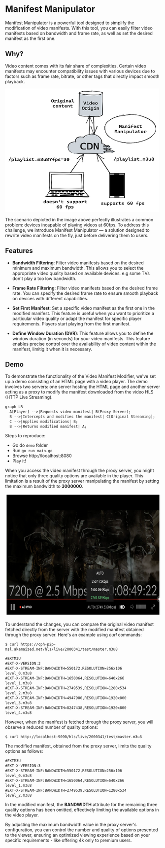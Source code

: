 # Manifest Manipulator

Manifest Manipulator is a powerful tool designed to simplify the modification of video manifests. With this tool, you can easily filter video manifests based on bandwidth and frame rate, as well as set the desired manifest as the first one.

## Why?

Video content comes with its fair share of complexities. Certain video manifests may encounter compatibility issues with various devices due to factors such as frame rate, bitrate, or other tags that directly impact smooth playback.

<img src="img/manifest_manipulator.png" width="500" height="400">

The scenario depicted in the image above perfectly illustrates a common problem: devices incapable of playing videos at 60fps. To address this challenge, we introduce Manifest Manipulator — a solution designed to rewrite video manifests on the fly, just before delivering them to users.

## Features

* **Bandwidth Filtering**: Filter video manifests based on the desired minimum and maximum bandwidth. This allows you to select the appropriate video quality based on available devices. e.g some TVs don't play a too low bandwidth.

* **Frame Rate Filtering**: Filter video manifests based on the desired frame rate. You can specify the desired frame rate to ensure smooth playback on devices with different capabilities.

* **Set First Manifest**: Set a specific video manifest as the first one in the modified manifest. This feature is useful when you want to prioritize a particular video quality or adapt the manifest for specific player requirements. Players start playing from the first manifest.

* **Define Window Duration (DVR)**: This feature allows you to define the window duration (in seconds) for your video manifests. This feature enables precise control over the availability of video content within the manifest, limitig it when it is necessary.

## Demo

To demonstrate the functionality of the Video Manifest Modifier, we've set up a demo consisting of an HTML page with a video player. The demo involves two servers: one server hosting the HTML page and another server acting as a proxy to modify the manifest downloaded from the video HLS (HTTP Live Streaming).

```mermaid
graph LR
  A[Player] -->|Requests video manifest| B(Proxy Server);
  B -->|Intercepts and modifies the manifest| C[Original Streaming];
  C -->|Applies modifications| B;
  B -->|Returns modified manifest| A;

```

Steps to reproduce:

* Go do `demo` folder
* Run `go run main.go`
* Browse http://localhost:8080
* Play it!

When you access the video manifest through the proxy server, you might notice that only three quality options are available in the player. This limitation is a result of the proxy server manipulating the manifest by setting the maximum bandwidth to **3000000**.

<img src="img/limited.png" width="600" height="400">

To understand the changes, you can compare the original video manifest fetched directly from the server with the modified manifest obtained through the proxy server. Here's an example using _curl_ commands:

```console
$ curl https://cph-p2p-msl.akamaized.net/hls/live/2000341/test/master.m3u8
```

```
#EXTM3U
#EXT-X-VERSION:3
#EXT-X-STREAM-INF:BANDWIDTH=550172,RESOLUTION=256x106
level_0.m3u8
#EXT-X-STREAM-INF:BANDWIDTH=1650064,RESOLUTION=640x266
level_1.m3u8
#EXT-X-STREAM-INF:BANDWIDTH=2749539,RESOLUTION=1280x534
level_2.m3u8
#EXT-X-STREAM-INF:BANDWIDTH=4947980,RESOLUTION=1920x800
level_3.m3u8
#EXT-X-STREAM-INF:BANDWIDTH=8247438,RESOLUTION=1920x800
level_4.m3u8
```

However, when the manifest is fetched through the proxy server, you will observe a reduced number of quality options:

```console
$ curl http://localhost:9090/hls/live/2000341/test/master.m3u8
```

The modified manifest, obtained from the proxy server, limits the quality options as follows:

```
#EXTM3U
#EXT-X-VERSION:3
#EXT-X-STREAM-INF:BANDWIDTH=550172,RESOLUTION=256x106
level_0.m3u8
#EXT-X-STREAM-INF:BANDWIDTH=1650064,RESOLUTION=640x266
level_1.m3u8
#EXT-X-STREAM-INF:BANDWIDTH=2749539,RESOLUTION=1280x534
level_2.m3u8
```

In the modified manifest, the **BANDWIDTH** attribute for the remaining three quality options has been omitted, effectively limiting the available options in the video player.

By adjusting the maximum bandwidth value in the proxy server's configuration, you can control the number and quality of options presented to the viewer, ensuring an optimized viewing experience based on your specific requirements - like offering 4k only to premium users.
